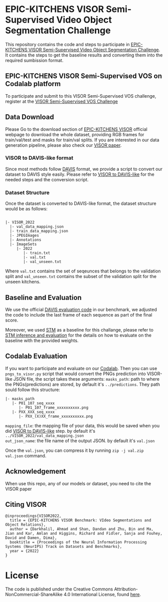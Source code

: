 # EPIC-KITCHENS VISOR Semi-Supervised Video Object Segmentation Challenge

This repository contains the code and steps to participate in [EPIC-KITCHENS VISOR Semi-Supervised Video Object Segmentation Challenge](https://codalab.lisn.upsaclay.fr/competitions/9767). It contains the steps to get the baseline results and converting them into the required sumbission format.
<br>

## EPIC-KITCHENS VISOR Semi-Supervised VOS on Codalab platform
To participate and submit to this VISOR Semi-Supervised VOS challenge, register at the [VISOR Semi-Supervised VOS Challenge](https://codalab.lisn.upsaclay.fr/competitions/9767)

## Data Download
Please Go to the download section of [EPIC-KITCHENS VISOR](https://epic-kitchens.github.io/VISOR/) official webpage to download the whole dataset, providing RGB frames for train/val/test and masks for train/val splits. If you are interested in our data generation pipeline, please also check our [VISOR paper](https://arxiv.org/abs/2209.13064). 

### VISOR to DAVIS-like format
Since most methods follow [DAVIS](https://davischallenge.org/) format, we provide a script to convert our dataset to DAVIS style easily. Please refer to [VISOR to DAVIS-like](https://github.com/epic-kitchens/VISOR-VOS#visor-to-davis-like-format) for the needed steps and the conversion script.


### Dataset Structure
Once the dataset is converted to DAVIS-like format, the dataset structure would be as follows:
```

|- VISOR_2022
  |- val_data_mapping.json
  |- train_data_mapping.json
  |- JPEGImages
  |- Annotations
  |- ImageSets
     |- 2022
        |- train.txt
        |- val.txt
        |- val_unseen.txt
```
Where `val.txt` contains the set of seqeunces that belongs to the validation split and `val_unseen.txt` contains the subset of the validation split for the unseen kitchens.

## Baseline and Evaluation
We use the official [DAVIS evaluation code](https://github.com/davisvideochallenge/davis2017-evaluation) in our benchmark, we adjusted the code to include the last frame of each sequence as part of the final score.

Moreover, we used [STM](https://github.com/seoungwugoh/STM) as a baseline for this challange, please refer to [STM inference and evaluation](https://github.com/epic-kitchens/VISOR-VOS#evaluation) for the details on how to evaluate on the baseline with the provided weights.

## Codalab Evaluation
If you want to participate and evaluate on our [Codalab](https://codalab.lisn.upsaclay.fr/competitions/9767). Then you can use `pngs_to_visor.py` script that would convert the PNGs prediction into VISOR-like JSON file, the script takes these arguments:
`masks_path`: path to where the PNGs(predictions) are stored, by default it's `../predictions`. They path sould follow this structure: 
```
|- masks_path
   |- P01_107_seq_xxxx
      |- P01_107_frame_xxxxxxxxxx.png
   |- PXX_XXX_seq_xxxx
      |- PXX_(X)XX_frame_xxxxxxxxxx.png
```

`mapping_file`: the mapping file of your data, this would be saved when you did [VISOR to DAVIS-like](https://github.com/epic-kitchens/C6-SemiVOS#visor-to-davis-like-format) step. by default it's `../VISOR_2022/val_data_mapping.json`<br>
`out_json_name`: the file name of the output JSON. by default it's `val.json`<br>

Once the `val.json`, you can compress it by running `zip -j val.zip val.json` command.

## Acknowledgement

When use this repo, any of our models or dataset, you need to cite the VISOR paper

## Citing VISOR
```
@inproceedings{VISOR2022,
  title = {EPIC-KITCHENS VISOR Benchmark: VIdeo Segmentations and Object Relations},
  author = {Darkhalil, Ahmad and Shan, Dandan and Zhu, Bin and Ma, Jian and Kar, Amlan and Higgins, Richard and Fidler, Sanja and Fouhey, David and Damen, Dima},
  booktitle = {Proceedings of the Neural Information Processing Systems (NeurIPS) Track on Datasets and Benchmarks},
  year = {2022}
}
```


# License

The code is published under the Creative Commons Attribution-NonCommercial-ShareAlike 4.0 International License, found [here](https://creativecommons.org/licenses/by-nc-sa/4.0/).
